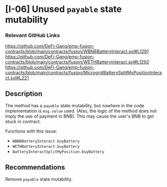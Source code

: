 # [I-06] Unused `payable` state mutability

### Relevant GitHub Links

https://github.com/DeFi-Gang/emp-fusion-contracts/blob/main/contracts/fusion/WBNBBatteryInteract.sol#L1291
https://github.com/DeFi-Gang/emp-fusion-contracts/blob/main/contracts/fusion/WETHBatteryInteract.sol#L1292
https://github.com/DeFi-Gang/emp-fusion-contracts/blob/main/contracts/fusion/MicrogridBatterySplitMyPositionInteract.sol#L221

## Description

The method has a `payable` state mutability, but nowhere in the code implementation is `msg.value` used. (Also, the logic of the method does not imply the use of payment in BNB). This may cause the user's BNB to get stuck in contract.

  Functions with this issue:
  - `WBNBBatteryInteract.buyBattery`
  - `WETHBatteryInteract.buyBattery`
  - `BatteryInteractSplitMyPosition.buyBattery`


## Recommendations

Remove `payable` state mutability. 
